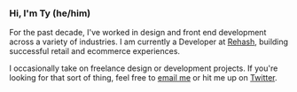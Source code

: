 ### Hi, I'm Ty (he/him)
For the past decade, I've worked in design and front end development across a variety of industries. I am currently a Developer at [Rehash](https://rehash.com), building successful retail and ecommerce experiences.

I occasionally take on freelance design or development projects. If you're looking for that sort of thing, feel free to [email me](mailto:tywayne@hey.com) or hit me up on [Twitter](https://twitter.com/tywayne).

<!--
**tywayne/tywayne** is a ✨ _special_ ✨ repository because its `README.md` (this file) appears on your GitHub profile.

Here are some ideas to get you started:

- 🔭 I’m currently working on ...
- 🌱 I’m currently learning ...
- 👯 I’m looking to collaborate on ...
- 🤔 I’m looking for help with ...
- 💬 Ask me about ...
- 📫 How to reach me: ...
- 😄 Pronouns: ...
- ⚡ Fun fact: ...
-->

